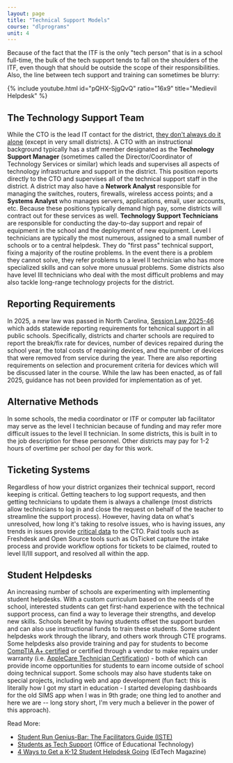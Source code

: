 ```yaml
---
layout: page
title: "Technical Support Models"
course: "dlprograms"
unit: 4
---
```

Because of the fact that the ITF is the only "tech person" that is in a school full-time, the bulk of the tech support tends to fall on the shoulders of the ITF, even though that should be outside the scope of their responsibilities. Also, the line between tech support and training can sometimes be blurry:

{% include youtube.html id="pQHX-SjgQvQ" ratio="16x9" title="Medievil Helpdesk" %}

## The Technology Support Team
While the CTO is the lead IT contact for the district, [they don't always do it alone][1] (except in very small districts). A CTO with an instructional background typically has a staff member designated as the **Technology Support Manager** (sometimes called the Director/Coordinator of Technology Services or similar) which leads and supervises all aspects of technology infrastructure and support in the district. This position reports directly to the CTO and supervises all of the technical support staff in the district. A district may also have a **Network Analyst** responsible for managing the switches, routers, firewalls, wireless access points; and a **Systems Analyst** who manages servers, applications, email, user accounts, etc. Because these positions typically demand high pay, some districts will contract out for these services as well. **Technology Support Technicians** are responsible for conducting the day-to-day support and repair of equipment in the school and the deployment of new equipment. Level I technicians are typically the most numerous, assigned to a small number of schools or to a central helpdesk. They do "first pass" technical support, fixing a majority of the routine problems. In the event there is a problem they cannot solve, they refer problems to a level II technician who has more specialized skills and can solve more unusual problems. Some districts also have level III technicians who deal with the most difficult problems and may also tackle long-range technology projects for the district.   

## Reporting Requirements
In 2025, a new law was passed in North Carolina, [Session Law 2025-46](https://www.ncleg.gov/Sessions/2025/Bills/House/PDF/H378v6.pdf) which adds statewide reporting requirements for tehcnical support in all public schools. Specifically, districts and charter schools are required to report the break/fix rate for devices, number of devices repaired during the school year, the total costs of repairing devices, and the number of devices that were removed from service during the year. There are also reporting requirements on selection and procurement criteria for devices which will be discussed later in the course. While the law has been enacted, as of fall 2025, guidance has not been provided for implementation as of yet. 

## Alternative Methods
In some schools, the media coordinator or ITF or computer lab facilitator may serve as the level I technician because of funding and may refer more difficult issues to the level II technician. In some districts, this is built in to the job description for these personnel. Other districts may pay for 1-2 hours of overtime per school per day for this work.

## Ticketing Systems
Regardless of how your district organizes their technical support, record keeping is critical. Getting teachers to log support requests, and then getting technicians to update them is always a challenge (most districts allow technicians to log in and close the request on behalf of the teacher to streamline the support process). However, having data on what's unresolved, how long it's taking to resolve issues, who is having issues, any trends in issues provide [critical data][2] to the CTO. Paid tools such as Freshdesk and Open Source tools such as OsTicket capture the intake process and provide workflow options for tickets to be claimed, routed to level II/III support, and resolved all within the app.

## Student Helpdesks
An increasing number of schools are experimenting with implementing student helpdesks. With a custom curriculum based on the needs of the school, interested students can get first-hand experience with the technical support process, can find a way to leverage their strengths, and develop new skills. Schools benefit by having students offset the support burden and can also use instructional funds to train these students. Some student helpdesks work through the library, and others work through CTE programs. Some helpdesks also provide training and pay for students to become [CompTIA A+ certified][3] or certified through a vendor to make repairs under warranty (i.e. [AppleCare Technician Certification][4]) - both of which can provide income opportunities for students to earn income outside of school doing technical support.   Some schools may also have students take on special projects, including web and app development (fun fact: this is literally how I got my start in education - I started developing dashboards for the old SIMS app when I was in 9th grade; one thing led to another and here we are -- long story short, I'm very much a believer in the power of this approach). 

Read More:
* [Student Run Genius-Bar: The Facilitators Guide (ISTE)][5]
* [Students as Tech Support][6] (Office of Educational Technology)
* [4 Ways to Get a K-12 Student Helpdesk Going][7] (EdTech Magazine)

[1]:	https://www.scotland.k12.nc.us/departments/human-resources/job-descriptions
[2]:	https://zapier.com/learn/customer-support/customer-support-data/
[3]:	https://www.comptia.org/certifications/a
[4]:	https://www.mesacc.edu/workforce-development/miti/programs/applecare-technician
[5]:	https://www.iste.org/explore/In-the-classroom/Student-run-genius-bar%3A-The-facilitator
[6]:	https://web.archive.org/web/20230331120838/https://tech.ed.gov/stories/students-as-tech-support/
[7]:	https://edtechmagazine.com/k12/article/2019/03/4-ways-get-k-12-student-help-desk-going
